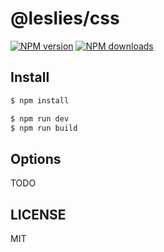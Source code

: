 # @leslies/css

[![NPM version](https://img.shields.io/npm/v/@leslies/css.svg?style=flat)](https://npmjs.org/package/@leslies/css)
[![NPM downloads](http://img.shields.io/npm/dm/@leslies/css.svg?style=flat)](https://npmjs.org/package/@leslies/css)

## Install

```bash
$ npm install
```

```bash
$ npm run dev
$ npm run build
```

## Options

TODO

## LICENSE

MIT
